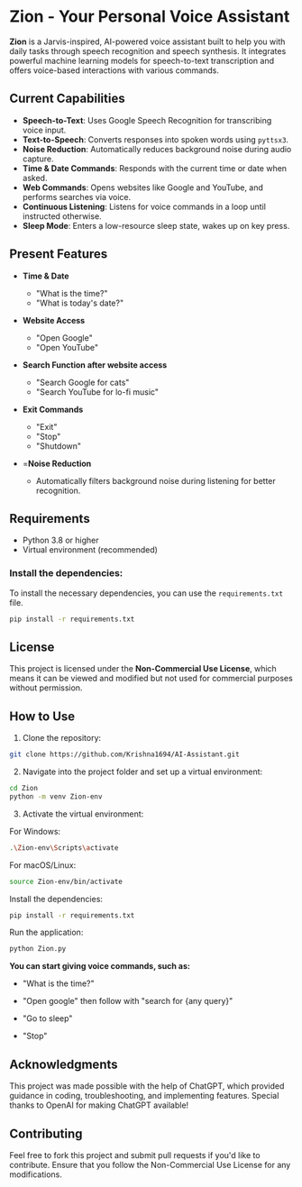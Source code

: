 # Zion - Your Personal Voice Assistant

**Zion** is a Jarvis-inspired, AI-powered voice assistant built to help you with daily tasks through speech recognition and speech synthesis. It integrates powerful machine learning models for speech-to-text transcription and offers voice-based interactions with various commands.

## Current Capabilities

- **Speech-to-Text**: Uses Google Speech Recognition for transcribing voice input.
- **Text-to-Speech**: Converts responses into spoken words using `pyttsx3`.
- **Noise Reduction**:  Automatically reduces background noise during audio capture.
- **Time & Date Commands**: Responds with the current time or date when asked.
- **Web Commands**: Opens websites like Google and YouTube, and performs searches via voice.
- **Continuous Listening**: Listens for voice commands in a loop until instructed otherwise.
- **Sleep Mode**: Enters a low-resource sleep state, wakes up on key press.

## Present Features

- **Time & Date**
  - "What is the time?"
  - "What is today's date?"

- **Website Access**
  - "Open Google"
  - "Open YouTube"

- **Search Function after website access**
  - "Search Google for cats"
  - "Search YouTube for lo-fi music"

- **Exit Commands**
  - "Exit"
  - "Stop"
  - "Shutdown"

- =**Noise Reduction**
  - Automatically filters background noise during listening for better recognition.

## Requirements

- Python 3.8 or higher
- Virtual environment (recommended)

### Install the dependencies:
To install the necessary dependencies, you can use the `requirements.txt` file.

```bash
pip install -r requirements.txt 
```
## License

This project is licensed under the **Non-Commercial Use License**, which means it can be viewed and modified but not used for commercial purposes without permission.

## How to Use

1. Clone the repository:

```bash
git clone https://github.com/Krishna1694/AI-Assistant.git
```
2. Navigate into the project folder and set up a virtual environment:

```bash
cd Zion
python -m venv Zion-env
```
3. Activate the virtual environment:

For Windows:

```bash
.\Zion-env\Scripts\activate
```

For macOS/Linux:
```bash
source Zion-env/bin/activate
```

Install the dependencies:

```bash
pip install -r requirements.txt
```
Run the application:

```bash
python Zion.py
```


**You can start giving voice commands, such as:**

- "What is the time?"

- "Open google" then follow with "search for {any query}"

- "Go to sleep"

- "Stop"

## Acknowledgments
This project was made possible with the help of ChatGPT, which provided guidance in coding, troubleshooting, and implementing features. Special thanks to OpenAI for making ChatGPT available!

## Contributing
Feel free to fork this project and submit pull requests if you'd like to contribute. Ensure that you follow the Non-Commercial Use License for any modifications.
